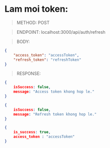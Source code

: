 # Lam moi token:

> METHOD: POST

> ENDPOINT: localhost:3000/api/auth/refresh

> BODY: 
```json
{
    "access_token": "accessToken",
    "refresh_token": "refreshToken"
}
```

> RESPONSE:

```json
{
    isSuccess: false,
    message: "Access token khong hop le."
}
```

```json
{
    isSuccess: false,
    message: "Refresh token khong hop le."
}
```

```json
{
    is_success: true,
    access_token : "accessToken"
}
```